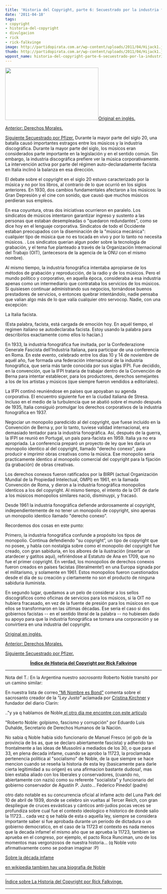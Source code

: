 ```yaml
---
title: 'Historia del Copyright, parte 6: Secuestrado por la industria fonográfica'
date: '2011-04-18'
tags:
- copyright
- historia-del-copyright
- divulgacion
- rick
- rick-falkvinge
image: http://partidopirata.com.ar/wp-content/uploads/2011/04/Hijack1.jpg
thumb: http://partidopirata.com.ar/wp-content/uploads/2011/04/Hijack1.jpg
wppost_name: historia-del-copyright-parte-6-secuestrado-por-la-industria-fonografica
---
```


<a href="http://partidopirata.com.ar/wp-content/uploads/2011/04/Hijack1.jpg"><img class="alignleft size-medium wp-image-753" title="Hijack1" src="http://partidopirata.com.ar/wp-content/uploads/2011/04/Hijack1-300x168.jpg" alt="" width="300" height="168" /></a><a href="http://falkvinge.net/2011/02/16/history-of-copyright-part-6-hijacked-by-record-industry/" target="_blank">Original en inglés.</a>

<a href="http://partido-pirata.blogspot.com/2011/04/historia-del-copyright-parte-5-por-rick.html">Anterior: Derechos Morales.</a>

<a href="http://partido-pirata.blogspot.com/2011/04/historia-del-copyright-capitulo-7.html">Siguiente Secuestrado por Pfizer.</a>
Durante la mayor parte del siglo 20, una batalla causó importantes estragos entre los músicos y la industria discográfica. Durante la mayor parte del siglo, los músicos eran considerados parte importante en la legislación y en el sentido común. Sin embargo, la industria discográfica prefiere ver la música corporativamente. La intervención activa por parte del régimen auto-declaradamente facista en Italia inclinó la balanza en esa dirección.

El debate sobre el copyright en el siglo 20 estuvo caracterizado por la música y  no por los libros, al contrario de lo que ocurrió en los siglos anteriores.  En 1930, dos cambios fundamentales afectaron a los músicos: la Gran  Depresión y el cine con sonido, que  causó que muchos músicos perdieran sus empleos.

En esa coyuntura, otras dos iniciativas  ocurrieron en paralelo. Los sindicatos de músicos intentaron garantizar ingreso y  sustento a las personas que estaban desempleadas o "quedaron redundantes",  como se dice hoy en el lenguaje corporativa. Sindicatos de todo el Occidente estaban preocupados con la diseminación de la "música mecánica":  cualquier tipo de música que no es tocada en vivo y por lo tanto no necesita músicos. . Los sindicatos  querian algun poder sobre la tecnologia de grabación, y el tema fue planteado a través de la Organización Internacional del Trabajo (OIT), (antecesora de la agencia de la ONU con el mismo nombre).

Al mismo  tiempo, la industria fonográfica intentaba apropiarse de los métodos de  grabación y reproducción, de la radio y de los músicos. Pero el mundo político y corporativo, en aquella época, consideraba a esa industria apenas como un  intermediario que contrataba los servicios de los músicos. Si quisiesen  continuar administrando sus negocios, tornándose buenos prestadores de  servicios, o entonces quebrar intentándolo, nadie pensaba que valian algo más de lo que valía cualquier otro servocop. Nadie, con una excepción:

La Italia facista.

(Esta  palabra, facista, está cargada de emoción hoy. En aquél tiempo, el regimen  italiano se autodeclaraba facista. Estoy usando la palabra para  describirlos exactamente como ellos lo hacían.)

En 1933, la industria  fonográfica fue invitada, por la Confederazione Generale Fascista  dell’Industria Italiana, para participar de una conferencia en Roma. En este evento, celebrado entre los días 10 y 14 de noviembre de aquél año,  fue formada una federación internacional de la industria fonográfica, que  seria más tarde conocida por sus siglas IFPI. Fue decidido, en la  convención, que la IFPI trataria de trabajar dentro de la Convención de Berna  para intentar establecer, para los productores, derechos semejantes a los  de los artistas y músicos (que siempre fueron vendidos a editoriales).

La  IFPI continó reuniéndose en países que apoyaban su agenda  corporativa. El encuentro siguiente fue en la ciudad italiana de Stresa.  Incluso en el medio de la turbulencia que se abatió sobre el mundo después de 1935, Italia consiguió promulgar los derechos corporativos de la industria  fonográfica en 1937.

Negociar un monopolio paredicido al del  copyright, que fuese incluído en la Convención de Berna y, por lo tanto, tuviese  validad internacional, era demasiado tentador para la industria  fonográfica. Así, después de la guerra, la IFPI se reunió en Portugal, un  país para-facista en 1959. Italia ya no era apropriada. La  conferencia preparó un proyecto de ley que les daria un monopolio  identico al del copyright, llamado "derecho conexo", para producir e imprimir obras creativas como la música. Ese monopolio seria  practicamente identico al monopolio comercial del copyright para la fijación  (la grabación) de obras creativas.

Los derechos conexos fueron  ratificados por la BIRPI (actual Organización Mundial de la Propiedad  Intelectual, OMPI) en 1961, en la llamada Convención de Roma, y dieron a la industria fonográfica monopolios identicos a los del copyright. Al mismo  tiempo, el intento de la OIT de darle a los músicos monopolios similares  nació, disminuypi, y fracasó.

Desde 1961 la industria fonográfica defiende  ardorosamente al copyright, independientemente de no tener un  monopolio de copyright, sino apenas un monopolio identico llamado  "derecho conexo".

Recordemos dos cosas en este punto:

Primero,  la industria fonográfica confunde a propósito los tipos de monopolio.  Continua defendiendo "su copyright”, un tipo de copyright que no  posee, y habla con nostalgia sobre como el monopolio del copyright fue  creado, con gran sabiduria, en los albores de la ilustración (insertar un atardecer y gatitos aqui), refiriéndose al Estatuto de Ana en 1709,  que no fue el primer copyright. En verdad, los monopolios de derechos  conexos fueron creados en países facistas (literalmente!) en una Europa signada por el militarismo, y solamente en 1961. Estos monopolios fueron cuestionados desde el día de su creación y ciertamente no son el  producto de ninguna sabiduria iluminista.

En segundo lugar,  quedamos a un pelo de considerar a los sellos discográficos  como oficinas de servicios para los músicos, si la OIT no hubiera fracasado,  en vez de la fuente de presión para los músicos en que ellos se transformaron en las últimas décadas.  Ese seria el caso si dos gobiernos facistas -- en el sentido literal de la  palabra -- no hubiesen dado su apoyo para que la industria fonográfica  se tornara una corporación y se convirtiera en una industria del copyright.

<a href="http://falkvinge.net/2011/02/16/history-of-copyright-part-6-hijacked-by-record-industry/" target="_blank">Original en inglés.</a>

<a href="http://partido-pirata.blogspot.com/2011/04/historia-del-copyright-parte-5-por-rick.html">Anterior: Derechos Morales.</a>

<a href="http://partidopirata.com.ar/755/historia-del-copyright-capitulo-7-secuestrado-por-pfizer">Siguiente  Secuestrado por Pfizer.</a>
<div style="text-align: center;"><strong><a href="http://partidopirata.com.ar/759/indice-de-la-historia-del-copyright-por-rick-falkvinge">Índice de Historia del Copyright por Rick Falkvinge</a></strong></div>
<strong>
</strong>

<hr />

<strong> </strong>Nota del T.:
En la Argentina nuestro <em>sacrosanto</em> Roberto Noble transitó por un camino similar:

En nuestra lista de correo<a href="http://lists.partidopirata.com.ar/pipermail/general-partidopirata.com.ar/2011-April/005195.html" target="_blank"> "Mi Nombre es Bond"</a> comenta sobre el sacrosanto creador de la <em>"Ley Justa"</em> aclamada por <a href="http://partido-pirata.blogspot.com/2011/04/los-perseguidores.html" target="_blank">Cristina Kirchner</a> y fundador del diario Clarín:

.."y ya q hablamos de <span class="il">Noble</span><a href="http://tiempo.elargentino.com/notas/roberto-noble-golpismo-fascismo-y-corrupcion" target="_blank"> el otro dia me encontre con este articulo </a>

"Roberto <span class="il">Noble</span>: golpismo, fascismo y corrupción" por Eduardo Luis Duhalde, Secretario de Derechos Humanos de la Nación.

No sabia q <span class="il">Noble</span> habia sido funcionario de Manuel Fresco (el gob de la provincia de bs as, que se declaro abiertamente fascista) y adherido tan frontalmente a las ideas de Mussolini a mediados de los 30, o que para
el 33, en plena decada infame, cuando se aprobo la 11723, la proclamada pertenencia politica al "socialismo" de <span class="il">Noble</span>, de la que siempre se hace mencion cuando se reseña la historia de esta ley (basicamente para darle cierta legitimidad a su origen) es una afirmacion bastante dudosa!, mas bien estaba aliado con los liberales y conservadores, (cuando no, abiertamente con nazis) como su referente "socialista"
y funcionario del gobierno conservador de Agustín P. Justo... Federico Pinedo! (padre)

otro dato notable es su concurrencia oficial al infame acto del Luna Park del 10 de abril de 1939, donde se celebro sin vueltas al Tercer Reich, con gran despliegue de cruces esvásticas y cánticos anti-judíos pocas veces se profundiza sobre cual fue el contexto ideologico e historico de donde salio la 11723... cada vez q se habla de esta o aquella ley, siempre se considera importante saber si fue aprobada durante un periodo de dictadura o un gobierno democratico, en el caso de la 11723 el contexto es nada menos que la decada infame! el mismo año que se aprueba la 11723, tambien se aprueba en el congreso, por ejemplo, el pacto Roca Runciman, uno de los momentos mas vergonzosos de nuestra historia... (q <span class="il">Noble</span> voto afirmativamente como se podran imaginar :P)

<a href="http://es.wikipedia.org/wiki/D%C3%A9cada_infame" target="_blank">Sobre la década infame</a>

<a href="http://es.wikipedia.org/wiki/Roberto_Noble" target="_blank">en wikipedia tambien hay una biografia de <span class="il">Noble</span></a>

<hr />

<a href="http://partidopirata.com.ar/759/indice-de-la-historia-del-copyright-por-rick-falkvinge">Índice sobre La Historia del Copyright por Rick Falkvinge.</a>

<hr />
